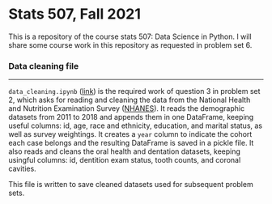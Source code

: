 # Stats 507, Fall 2021

This is a repository of the course stats 507: Data Science in Python. 
I will share some course work in this repository as requested in problem set 6.

### Data cleaning file
---
```data_cleaning.ipynb``` ([link](data_cleaning.ipynb)) is the required work of question 3 in problem set 2, which asks for reading and cleaning the data from the National Health and Nutrition Examination Survey ([NHANES](https://www.cdc.gov/nchs/nhanes/index.htm)). 
It reads the demographic datasets from 2011 to 2018 and appends them in one DataFrame, keeping useful columns: id, age, race and ethnicity, education, and marital status, as well as survey weightings. It creates a ```year``` column to indicate the cohort each case belongs and the resulting DataFrame is saved in a pickle file.
It also reads and cleans the oral health and dentation datasets, keeping usingful columns: id, dentition exam status, tooth counts, and coronal cavities.

This file is written to save cleaned datasets used for subsequent problem sets.

